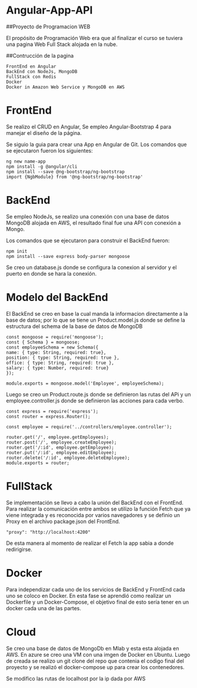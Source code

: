 # Angular-App-API

##Proyecto de Programacion WEB

El propósito de Programación Web era que al finalizar el curso se tuviera una pagina Web Full Stack alojada en la nube.

##Contrucción de la pagina

    FrontEnd en Angular 
    BackEnd con NodeJs, MongoDB
    FullStack con Redis
    Docker
    Docker in Amazon Web Service y MongoDB en AWS
    
    
# FrontEnd
Se realizo el CRUD en Angular,  Se empleo Angular-Bootstrap 4 para manejar el diseño de la página.

Se siguio la guia para crear una App en Angular de Git. Los comandos que se ejecutaron fueron los siguientes:

    ng new name-app
    npm install -g @angular/cli
    npm install --save @ng-bootstrap/ng-bootstrap
    import {NgbModule} from '@ng-bootstrap/ng-bootstrap'
    
# BackEnd

Se empleo NodeJs, se realizo una conexión con una base de datos MongoDB alojada en AWS, el resultado final fue una API con conexión a Mongo.

Los comandos que se ejecutaron para construir el BackEnd fueron:

    npm init
    npm install --save express body-parser mongoose

Se creo un database.js donde se configura la conexion al servidor y el puerto en donde se hara la conexión.

# Modelo del BackEnd

El BackEnd se creo en base la cual manda la informacion directamente a la base de datos; por lo que se tiene un Product.model.js donde se define la estructura del schema de la base de datos de MongoDB

    const mongoose = require('mongoose');
    const { Schema } = mongoose;
    const employeeSchema = new Schema({
    name: { type: String, required: true},
    position: { type: String, required: true },
    office: { type: String, required: true },
    salary: { type: Number, required: true}
    });

    module.exports = mongoose.model('Employee', employeeSchema);

Luego se creo un Product.route.js donde se definieron las rutas del APi y un employee.controller.js donde se definieron las acciones para cada verbo.


    const express = require('express');
    const router = express.Router();

    const employee = require('../controllers/employee.controller');

    router.get('/', employee.getEmployees);
    router.post('/', employee.createEmployee);
    router.get('/:id', employee.getEmployee);
    router.put('/:id', employee.editEmployee);
    router.delete('/:id', employee.deleteEmployee);
    module.exports = router;
    
 # FullStack

Se implementación se llevo a cabo la unión del BackEnd con el FrontEnd. Para realizar la comunicación entre ambos se utilizo la función Fetch que ya viene integrada y es reconocida por varios navegadores y se definio un Proxy en el archivo package.json del FrontEnd.

    "proxy": "http://localhost:4200"

De esta manera al momento de realizar el Fetch la app sabia a donde redirigirse.

# Docker 

Para independizar cada uno de los servicios de BackEnd y FrontEnd cada uno se coloco en Docker. En esta fase se aprendió como realizar un Dockerfile y un Docker-Compose, el objetivo final de esto sería tener en un docker cada una de las partes.

# Cloud

Se creo una base de datos de MongoDb en Mlab y esta esta alojada en AWS. En azure se creo una VM con una imgen de Docker en Ubuntu. Luego de creada se realizo un git clone del repo que contenia el codigo final del proyecto y se realizó el docker-compose up para crear los contenedores.

Se modifico las rutas de localhost por la ip dada por AWS
